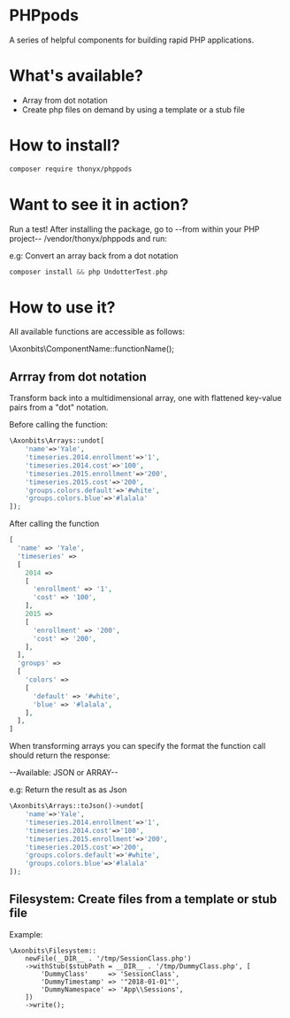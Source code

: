 # PHPpods
A series of helpful components for building rapid PHP applications. 

# What's available?
* Array from dot notation
* Create php files on demand by using a template or a stub file

# How to install?
```sh
composer require thonyx/phppods 
```

# Want to see it in action?
Run a test! After installing the package, go to --from within your PHP project-- /vendor/thonyx/phppods and run: 

e.g: Convert an array back from a dot notation
```php
composer install && php UndotterTest.php
```

# How to use it?
All available functions are accessible as follows: 

\Axonbits\ComponentName::functionName();


## Arrray from dot notation

Transform back into a multidimensional array, one with flattened key-value pairs from a "dot" notation.

Before calling the function: 

```php
\Axonbits\Arrays::undot[
	'name'=>'Yale', 
	'timeseries.2014.enrollment'=>'1',
	'timeseries.2014.cost'=>'100',
	'timeseries.2015.enrollment'=>'200',
	'timeseries.2015.cost'=>'200',
	'groups.colors.default'=>'#white',
	'groups.colors.blue'=>'#lalala'
]);
```

After calling the function
```php
[
  'name' => 'Yale',
  'timeseries' =>
  [
    2014 =>
    [
      'enrollment' => '1',
      'cost' => '100',
    ],
    2015 =>
    [
      'enrollment' => '200',
      'cost' => '200',
    ],
  ],
  'groups' =>
  [
    'colors' =>
    [
      'default' => '#white',
      'blue' => '#lalala',
    ],
  ],
]
```

When transforming arrays you can specify the format the function call should return the response: 

--Available: JSON or ARRAY--

e.g: 
Return the result as as Json

```php
\Axonbits\Arrays::toJson()->undot[
	'name'=>'Yale', 
	'timeseries.2014.enrollment'=>'1',
	'timeseries.2014.cost'=>'100',
	'timeseries.2015.enrollment'=>'200',
	'timeseries.2015.cost'=>'200',
	'groups.colors.default'=>'#white',
	'groups.colors.blue'=>'#lalala'
]);
```

## Filesystem: Create files from a template or stub file

Example: 

```
\Axonbits\Filesystem::
    newFile(__DIR__ . '/tmp/SessionClass.php')
    ->withStub($stubPath = __DIR__ . '/tmp/DummyClass.php', [
        'DummyClass'     => 'SessionClass',
        'DummyTimestamp' => '"2018-01-01"',
        'DummyNamespace' => 'App\\Sessions',
    ])
    ->write();
```

